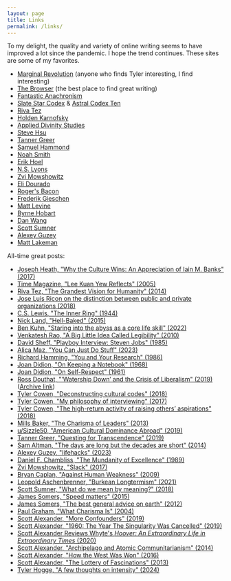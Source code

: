 ```yaml
---
layout: page
title: Links
permalink: /links/
---
```


To my delight, the quality and variety of online writing seems to have improved a lot since the pandemic. I hope the trend continues. These sites are some of my favorites.

* [Marginal Revolution](http://marginalrevolution.com/) (anyone who finds Tyler interesting, I find interesting)
* [The Browser](https://thebrowser.com/) (the best place to find great writing)
* [Fantastic Anachronism](https://fantasticanachronism.com/)
* [Slate Star Codex](http://slatestarcodex.com/) & [Astral Codex Ten](https://astralcodexten.substack.com/archive)
* [Riva Tez](https://www.hardtowrite.com/)
* [Holden Karnofsky](https://www.cold-takes.com/)
* [Applied Divinity Studies](https://applieddivinitystudies.com/)
* [Steve Hsu](https://infoproc.blogspot.com/)
* [Tanner Greer](https://scholars-stage.org/)
* [Samuel Hammond](https://www.secondbest.ca/)
* [Noah Smith](https://www.noahpinion.blog/)
* [Erik Hoel](https://www.theintrinsicperspective.com/archive)
* [N.S. Lyons](https://theupheaval.substack.com/archive)
* [Zvi Mowshowitz](https://thezvi.substack.com/archive)
* [Eli Dourado](https://elidourado.com/archive/)
* [Roger's Bacon](https://www.secretorum.life/archive)
* [Frederik Gieschen](https://neckar.substack.com/archive)
* [Matt Levine](https://www.bloomberg.com/view/topics/money-stuff)
* [Byrne Hobart](https://diff.substack.com/)
* [Dan Wang](https://danwang.co/)
* [Scott Sumner](https://themoneyillusion.com/)
* [Alexey Guzey](https://guzey.com/)
* [Matt Lakeman](https://dormin.org/)

All-time great posts:

- [Joseph Heath, "Why the Culture Wins: An Appreciation of Iain M. Banks" (2017)](https://www.sciphijournal.org/index.php/2017/11/12/why-the-culture-wins-an-appreciation-of-iain-m-banks/)
- [Time Magazine, "Lee Kuan Yew Reflects" (2005)](http://content.time.com/time/subscriber/printout/0,8816,1137705,00.html)
- [Riva Tez, "The Grandest Vision for Humanity" (2014)](https://www.hardtowrite.com/grandestvision/)
- [Jose Luis Ricon on the distinction between public and private organizations (2018)](https://nintil.com/the-crumbling-public-private-distinction) 
- [C.S. Lewis, "The Inner Ring" (1944)](https://www.lewissociety.org/innerring/)
- [Nick Land, "Hell-Baked" (2015)](https://archive.ph/NdGZ4)
- [Ben Kuhn, "Staring into the abyss as a core life skill" (2022)](https://www.benkuhn.net/abyss/)
- [Venkatesh Rao, "A Big Little Idea Called Legibility" (2010)](https://www.ribbonfarm.com/2010/07/26/a-big-little-idea-called-legibility/)
- [David Sheff, "Playboy Interview: Steven Jobs" (1985)](https://allaboutstevejobs.com/verbatim/interviews/playboy_1985)
- [Alica Maz, "You Can Just Do Stuff" (2023)](https://alicemaz.substack.com/p/you-can-just-do-stuff)
- [Richard Hamming, "You and Your Research" (1986)](https://www.cs.virginia.edu/~robins/YouAndYourResearch.html)
- [Joan Didion, "On Keeping a Notebook" (1968)](https://accessinghigherground.org/handouts2013/HTCTU%20Alt%20Format%20Manuals/Processing%20PDF%20Sample%20Files/00%20On%20Keeping%20a%20Notebook.pdf)
- [Joan Didion, "On Self-Respect" (1961)](https://www.vogue.com/article/joan-didion-self-respect-essay-1961)
- [Ross Douthat, "‘Watership Down’ and the Crisis of Liberalism" (2019)](https://www.nytimes.com/2019/10/22/opinion/watership-down-liberalism.html) ([Archive link](https://web.archive.org/web/20191022102037/https://www.nytimes.com/2019/10/22/opinion/watership-down-liberalism.html))
- [Tyler Cowen, "Deconstructing cultural codes" (2018)](https://marginalrevolution.com/marginalrevolution/2018/12/deconstructing-cultural-codes.html)
- [Tyler Cowen, "My philosophy of interviewing" (2017)](https://marginalrevolution.com/marginalrevolution/2017/09/my-philosophy-of-interviewing.html)
- [Tyler Cowen, "The high-return activity of raising others’ aspirations" (2018)](https://marginalrevolution.com/marginalrevolution/2018/10/high-return-activity-raising-others-aspirations.html)
- [Mills Baker, "The Charisma of Leaders" (2013)](https://metaismurder.com/post/44155254813/the-charisma-of-leaders)
- [u/Sizzle50, "American Cultural Dominance Abroad" (2019)](https://www.reddit.com/r/TheMotte/comments/bheycc/american_cultural_dominance_abroad/)
- [Tanner Greer, "Questing for Transcendence" (2019)](https://scholars-stage.blogspot.com/2019/04/on-quests-for-transcendence.html)
- [Sam Altman, "The days are long but the decades are short" (2014)](https://blog.samaltman.com/the-days-are-long-but-the-decades-are-short)
- [Alexey Guzey, "lifehacks" (2023)](https://guzey.com/lifehacks/)
- [Daniel F. Chambliss, "The Mundanity of Excellence" (1989)](https://fermatslibrary.com/s/the-mundanity-of-excellence-an-ethnographic-report-on-stratification-and-olympic-swimmers)
- [Zvi Mowshowitz, "Slack" (2017)](https://thezvi.wordpress.com/2017/09/30/slack/)
- [Bryan Caplan, "Against Human Weakness" (2009)](https://www.econlib.org/archives/2009/09/against_human_w.html)
- [Leopold Aschenbrenner, "Burkean Longtermism" (2021)](https://www.forourposterity.com/burkean-longtermism/)
- [Scott Sumner, "What do we mean by meaning?" (2018)](https://www.themoneyillusion.com/)
- [James Somers, "Speed matters" (2015)](https://jsomers.net/blog/speed-matters)
- [James Somers, "The best general advice on earth" (2012)](https://jsomers.net/blog/william-james-advice)
- [Paul Graham, "What Charisma Is" (2004)](http://www.paulgraham.com/recharisma.html)
- [Scott Alexander, "More Confounders" (2019)](https://slatestarcodex.com/2019/06/24/you-need-more-confounders/)
- [Scott Alexander, "1960: The Year The Singularity Was Cancelled" (2019)](https://slatestarcodex.com/2019/04/22/1960-the-year-the-singularity-was-cancelled/)
- [Scott Alexander Reviews Whyte's _Hoover: An Extraordinary Life in Extraordinary Times_ (2020)](https://slatestarcodex.com/2020/03/17/book-review-hoover/)
- [Scott Alexander, "Archipelago and Atomic Communitarianism" (2014)](https://slatestarcodex.com/2014/06/07/archipelago-and-atomic-communitarianism)
- [Scott Alexander, "How the West Was Won" (2016)](https://slatestarcodex.com/2016/07/25/how-the-west-was-won/)
- [Scott Alexander, "The Lottery of Fascinations" (2013)](https://slatestarcodex.com/2013/06/30/the-lottery-of-fascinations/)
- [Tyler Hogge, "A few thoughts on intensity" (2024)](https://tylerhogge.com/2024/01/29/a-few-thoughts-on-intensity/)



  
